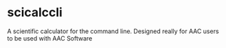 # scicalccli
 A scientific calculator for the command line. Designed really for AAC users to be used with AAC Software
